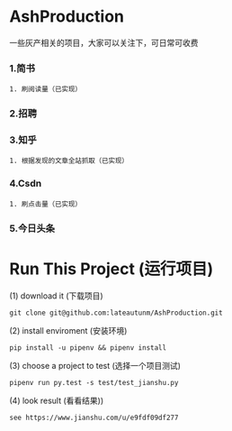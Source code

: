 # AshProduction
一些灰产相关的项目，大家可以关注下，可日常可收费

### 1.简书
    1. 刷阅读量（已实现）
### 2.招聘
### 3.知乎
    1. 根据发现的文章全站抓取（已实现）
### 4.Csdn
    1. 刷点击量（已实现）
### 5.今日头条


# Run This Project (运行项目)
(1) download it (下载项目)
```
git clone git@github.com:lateautunm/AshProduction.git
``` 
(2) install enviroment (安装环境)
```
pip install -u pipenv && pipenv install
```
(3) choose a project to test (选择一个项目测试)
```
pipenv run py.test -s test/test_jianshu.py
```
(4) look result (看看结果))
```
see https://www.jianshu.com/u/e9fdf09df277
```